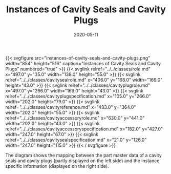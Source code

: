 ﻿---
title: Instances of Cavity Seals and Cavity Plugs
toc: false
type: specs
layout: diagram
date: "2020-05-11"
draft: false
specification: VEC
version: 1.2.0
documentType: "Recommendation"
elementType: Diagram
classes:
  - Role
  - CavitySealRole
  - CavityPlugRole
  - CavityPlugSpecification
  - CavityReference
  - CavityAccessoryRole
  - CavityAccessorySpecification
  - CavitySealSpecification
menu:
  VEC-1.2.0:    
    parent: instances-of-components
    identifier: instances-of-components/instances-of-cavity-seals-and-cavity-plugs
    weight: 1007005 

# Prev/next pager order (if `docs_section_pager` enabled in `params.toml`)
weight: 1007005
---
{{< svgfigure src="instances-of-cavity-seals-and-cavity-plugs.png" width="854" height="516" caption="Instances of Cavity Seals and Cavity Plugs" numbered="true" >}}
  {{< svglink relref="../../classes/role.md" x="497.0" y="35.0" width="138.0" height="55.0" >}}
  {{< svglink relref="../../classes/cavitysealrole.md" x="406.0" y="168.0" width="169.0" height="43.0" >}}
  {{< svglink relref="../../classes/cavityplugrole.md" x="497.0" y="266.0" width="169.0" height="43.0" >}}
  {{< svglink relref="../../classes/cavityplugspecification.md" x="105.0" y="266.0" width="202.0" height="79.0" >}}
  {{< svglink relref="../../classes/cavityreference.md" x="483.0" y="364.0" width="202.0" height="55.0" >}}
  {{< svglink relref="../../classes/cavityaccessoryrole.md" x="630.0" y="441.0" width="202.0" height="43.0" >}}
  {{< svglink relref="../../classes/cavityaccessoryspecification.md" x="182.0" y="427.0" width="247.0" height="67.0" >}}
  {{< svglink relref="../../classes/cavitysealspecification.md" x="21.0" y="126.0" width="247.0" height="115.0" >}}
{{< / svgfigure >}}
<p> The diagram shows the mapping between the part master data of a cavity seals and cavity plugs (partly displayed on the left side)&#160;and the instance specific information (displayed on the right side).      </p>
